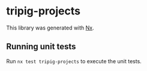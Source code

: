 # tripig-projects

This library was generated with [Nx](https://nx.dev).

## Running unit tests

Run `nx test tripig-projects` to execute the unit tests.
